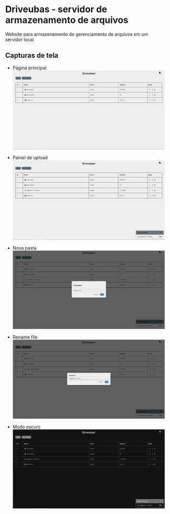 # Driveubas - servidor de armazenamento de arquivos

Website para armazenamento de gerenciamento de arquivos em um servidor local

## Capturas de tela

- Página principal
  ![mainpage](./frontend/screenshots/Screenshot_150.png)

- Painel de upload
  ![uploadpanel](./frontend/screenshots/Screenshot_1.png)

- Nova pasta
  ![newfolder](./frontend/screenshots/Screenshot_2.png)

- Rename file
  ![rename](./frontend/screenshots/Screenshot_3.png)

- Modo escuro
  ![darkmode](./frontend/screenshots/Screenshot_4.png)
